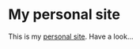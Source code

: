 # My personal site
This is my [personal site](https://zhrfrd.github.io/faridzouheir/). Have a look...
